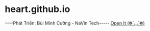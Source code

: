 # heart.github.io
----Phát Triển: Bùi Minh Cường - NaVin Tech-----
[Open It  (❁´◡`❁)](https://kyoo-147.github.io/heart.github.io/heart.html)
